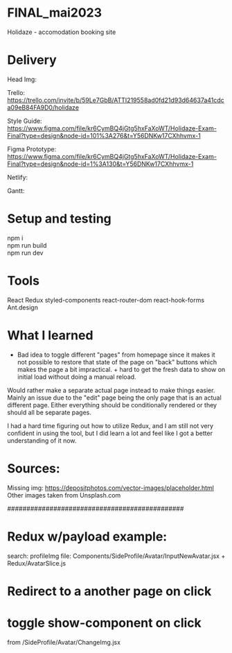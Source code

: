 # FINAL_mai2023

Holidaze - accomodation booking site

# Delivery

Head Img:

Trello:  
https://trello.com/invite/b/59Le7GbB/ATTI219558ad0fd21d93d64637a41cdca09eB84FA9D0/holidaze

Style Guide:
https://www.figma.com/file/kr6CymBQ4jGtg5hxFaXoWT/Holidaze-Exam-Final?type=design&node-id=101%3A276&t=Y56DNKw17CXhhvmx-1

Figma Prototype:
https://www.figma.com/file/kr6CymBQ4jGtg5hxFaXoWT/Holidaze-Exam-Final?type=design&node-id=1%3A130&t=Y56DNKw17CXhhvmx-1

Netlify:

Gantt:

# Setup and testing

npm i  
npm run build  
npm run dev

# Tools

React
Redux
styled-components
react-router-dom
react-hook-forms
Ant.design

# What I learned

- Bad idea to toggle different "pages" from homepage since it makes it not possible to restore that state of the page on "back" buttons which makes the page a bit impractical. + hard to get the fresh data to show on initial load without doing a manual reload.

Would rather make a separate actual page instead to make things easier. Mainly an issue due to the "edit" page being the only page that is an actual different page. Either everything should be conditionally rendered or they should all be separate pages.

I had a hard time figuring out how to utilize Redux, and I am still not very confident in using the tool, but I did learn a lot and feel like I got a better understanding of it now.

# Sources:

Missing img: https://depositphotos.com/vector-images/placeholder.html
Other images taken from Unsplash.com

##############################################

<!-- - npx create-react-app holidaze -->

<!-- - npm install styled-components -->

<!-- - npm i @reduxjs/toolkit react-redux -->

<!-- - npm i react-router-dom -->

  <!-- - (npm i react-hook-form)
- (npm i @hookform/resolvers yup) -->

# Redux w/payload example:

search: profileImg
file: Components/SideProfile/Avatar/InputNewAvatar.jsx + Redux/AvatarSlice.js

# Redirect to a another page on click

<!-- <button onClick={() => dispatch(logout())}><Link to="/Logout">LoggedOut</Link></button> -->

# toggle show-component on click

from /SideProfile/Avatar/ChangeImg.jsx

<!--
        <button onClick={() => setIsToggled(!isToggled)}>Edit profile image</button>
        {isToggled && <InputNewAvatar />} -->

